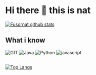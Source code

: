 # Hi there 👋 this is nat
[![Fusornat github stats](https://github-readme-stats.vercel.app/api?username=fusornat&show_icons=true&include_all_commits=true&theme=merko)](https://github.com/fusornat)
## What i know
![GIT](https://www.vectorlogo.zone/logos/git-scm/git-scm-icon.svg)
![Java](https://www.vectorlogo.zone/logos/java/java-icon.svg)
![Python](https://www.vectorlogo.zone/logos/python/python-icon.svg)
![javascript](https://www.vectorlogo.zone/logos/javascript/javascript-icon.svg)
## 
[![Top Langs](https://github-readme-stats.vercel.app/api/top-langs/?username=fusornat&layout=compact&theme=merko)](https://github.com/anuraghazra/github-readme-stats)
